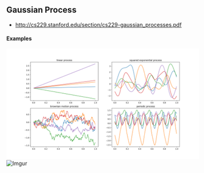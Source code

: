 
Gaussian Process
---

* http://cs229.stanford.edu/section/cs229-gaussian_processes.pdf


#### Examples

![example processes](GaussianProcess.png)
![Imgur](https://i.imgur.com/fgOJrtV.png)
